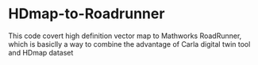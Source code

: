 # HDmap-to-Roadrunner
This code covert high definition vector map to Mathworks RoadRunner, which is basiclly a way to combine the advantage of Carla digital twin tool and HDmap dataset
